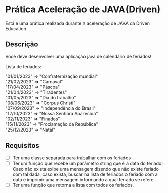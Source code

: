 # Prática Aceleração de JAVA(Driven)

Está é uma prática realizada durante a aceleração de JAVA da Driven Education.

## Descrição

Você deve desenvolver uma aplicação java de calendário de feriados!

Lista de feriados:

"01/01/2023" => "Confraternização mundial" <br/>
"21/02/2023" => "Carnaval"<br/>
"17/04/2023" => "Páscoa"<br/>
"21/04/2023" => "Tiradentes"<br/>
"01/05/2023" => "Dia do trabalho"<br/>
"08/06/2023" => "Corpus Christi"<br/>
"07/09/2023" => "Independência do Brasil"<br/>
"12/10/2023" => "Nossa Senhora Aparecida"<br/>
"02/11/2023" => "Finados"<br/>
"15/11/2023" => "Proclamação da República"<br/>
"25/12/2023" => "Natal"

## Requisitos

- [ ]  Ter uma classe separada para trabalhar com os feriados
- [ ]  Ter um função que recebe um parâmetro string que é a data do feriado! Caso não exista exibe uma mensagem dizendo que não existe feriado com tal dada, caso exista, buscar na lista de feriados o feriado com a data e imprimir uma mensagem informando a qual feriado se refere.
- [ ]  Ter uma função que retorna a lista com todos os feriados.